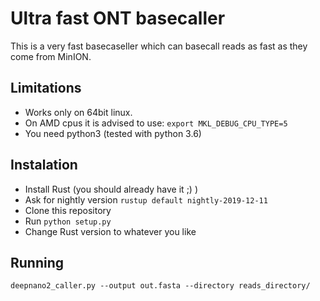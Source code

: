 # Ultra fast ONT basecaller

This is a very fast basecaseller which can basecall reads as fast as they come
from MinION.

## Limitations

* Works only on 64bit linux.
* On AMD cpus it is advised to use: `export MKL_DEBUG_CPU_TYPE=5`
* You need python3 (tested with python 3.6)

## Instalation

* Install Rust (you should already have it ;) )
* Ask for nightly version `rustup default nightly-2019-12-11`
* Clone this repository
* Run `python setup.py`
* Change Rust version to whatever you like

## Running

`deepnano2_caller.py --output out.fasta --directory reads_directory/`
